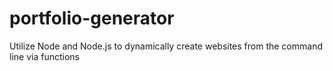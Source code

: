 # portfolio-generator
Utilize Node and Node.js to dynamically create websites from the command line via functions
